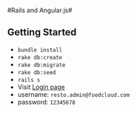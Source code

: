 #Rails and Angular.js#

Getting Started
---------------

 - `bundle install`
 - `rake db:create`
 - `rake db:migrate`
 - `rake db:seed`
 - `rails s`
 - Visit [Login page](http://localhost:3000/users/sign_in)
  - username: `resto.admin@foodcloud.com`
  - password: `12345678`